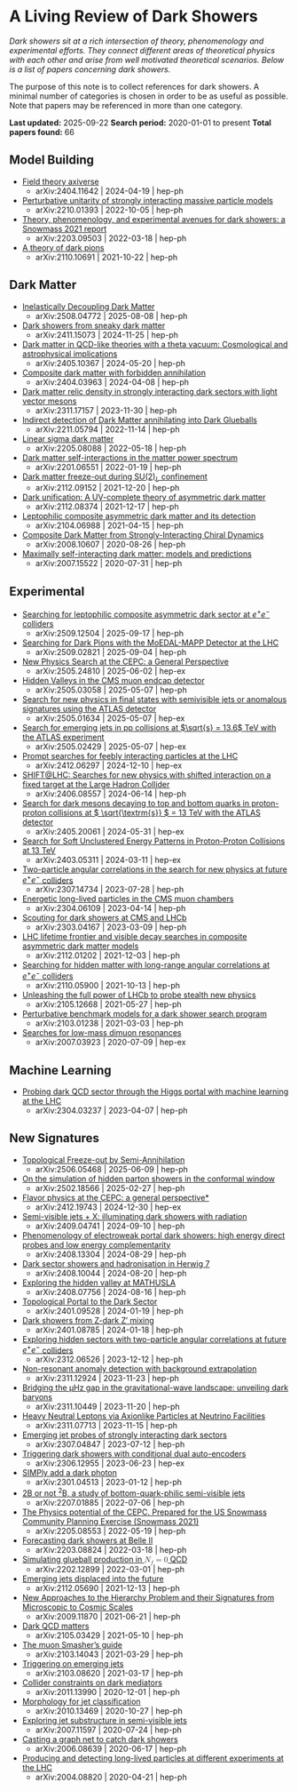 # **A Living Review of Dark Showers**

*Dark showers sit at a rich intersection of theory, phenomenology and experimental efforts. They connect different areas of theoretical physics with each other and arise from well motivated theoretical scenarios. Below is a list of papers concerning dark showers.*

The purpose of this note is to collect references for dark showers. A minimal number of categories is chosen in order to be as useful as possible. Note that papers may be referenced in more than one category.

**Last updated:** 2025-09-22
**Search period:** 2020-01-01 to present
**Total papers found:** 66

## Model Building

* [Field theory axiverse](https://inspirehep.net/literature/2778853)
  * arXiv:2404.11642 | 2024-04-19 | hep-ph
* [Perturbative unitarity of strongly interacting massive particle models](https://inspirehep.net/literature/2159849)
  * arXiv:2210.01393 | 2022-10-05 | hep-ph
* [Theory, phenomenology, and experimental avenues for dark showers: a Snowmass 2021 report](https://inspirehep.net/literature/2054250)
  * arXiv:2203.09503 | 2022-03-18 | hep-ph
* [A theory of dark pions](https://inspirehep.net/literature/1949029)
  * arXiv:2110.10691 | 2021-10-22 | hep-ph

## Dark Matter

* [Inelastically Decoupling Dark Matter](https://inspirehep.net/literature/2958244)
  * arXiv:2508.04772 | 2025-08-08 | hep-ph
* [Dark showers from sneaky dark matter](https://inspirehep.net/literature/2851201)
  * arXiv:2411.15073 | 2024-11-25 | hep-ph
* [Dark matter in QCD-like theories with a theta vacuum: Cosmological and astrophysical implications](https://inspirehep.net/literature/2787890)
  * arXiv:2405.10367 | 2024-05-20 | hep-ph
* [Composite dark matter with forbidden annihilation](https://inspirehep.net/literature/2774597)
  * arXiv:2404.03963 | 2024-04-08 | hep-ph
* [Dark matter relic density in strongly interacting dark sectors with light vector mesons](https://inspirehep.net/literature/2727942)
  * arXiv:2311.17157 | 2023-11-30 | hep-ph
* [Indirect detection of Dark Matter annihilating into Dark Glueballs](https://inspirehep.net/literature/2181023)
  * arXiv:2211.05794 | 2022-11-14 | hep-ph
* [Linear sigma dark matter](https://inspirehep.net/literature/2083203)
  * arXiv:2205.08088 | 2022-05-18 | hep-ph
* [Dark matter self-interactions in the matter power spectrum](https://inspirehep.net/literature/2012042)
  * arXiv:2201.06551 | 2022-01-19 | hep-ph
* [Dark matter freeze-out during SU(2)$_{L}$ confinement](https://inspirehep.net/literature/1992970)
  * arXiv:2112.09152 | 2021-12-20 | hep-ph
* [Dark unification: A UV-complete theory of asymmetric dark matter](https://inspirehep.net/literature/1991967)
  * arXiv:2112.08374 | 2021-12-17 | hep-ph
* [Leptophilic composite asymmetric dark matter and its detection](https://inspirehep.net/literature/1858239)
  * arXiv:2104.06988 | 2021-04-15 | hep-ph
* [Composite Dark Matter from Strongly-Interacting Chiral Dynamics](https://inspirehep.net/literature/1813254)
  * arXiv:2008.10607 | 2020-08-26 | hep-ph
* [Maximally self-interacting dark matter: models and predictions](https://inspirehep.net/literature/1809511)
  * arXiv:2007.15522 | 2020-07-31 | hep-ph

## Experimental

* [Searching for leptophilic composite asymmetric dark sector at $e^+e^-$ colliders](https://inspirehep.net/literature/2970000)
  * arXiv:2509.12504 | 2025-09-17 | hep-ph
* [Searching for Dark Pions with the MoEDAL-MAPP Detector at the LHC](https://inspirehep.net/literature/2966334)
  * arXiv:2509.02821 | 2025-09-04 | hep-ph
* [New Physics Search at the CEPC: a General Perspective](https://inspirehep.net/literature/2927088)
  * arXiv:2505.24810 | 2025-06-02 | hep-ex
* [Hidden Valleys in the CMS muon endcap detector](https://inspirehep.net/literature/2918574)
  * arXiv:2505.03058 | 2025-05-07 | hep-ph
* [Search for new physics in final states with semivisible jets or anomalous signatures using the ATLAS detector](https://inspirehep.net/literature/2918816)
  * arXiv:2505.01634 | 2025-05-07 | hep-ex
* [Search for emerging jets in pp collisions at $\sqrt{s} = 13.6$ TeV with the ATLAS experiment](https://inspirehep.net/literature/2918800)
  * arXiv:2505.02429 | 2025-05-07 | hep-ex
* [Prompt searches for feebly interacting particles at the LHC](https://inspirehep.net/literature/2857293)
  * arXiv:2412.06297 | 2024-12-10 | hep-ex
* [SHIFT@LHC: Searches for new physics with shifted interaction on a fixed target at the Large Hadron Collider](https://inspirehep.net/literature/2797726)
  * arXiv:2406.08557 | 2024-06-14 | hep-ph
* [Search for dark mesons decaying to top and bottom quarks in proton-proton collisions at $ \sqrt{\textrm{s}} $ = 13 TeV with the ATLAS detector](https://inspirehep.net/literature/2791856)
  * arXiv:2405.20061 | 2024-05-31 | hep-ex
* [Search for Soft Unclustered Energy Patterns in Proton-Proton Collisions at 13 TeV](https://inspirehep.net/literature/2766846)
  * arXiv:2403.05311 | 2024-03-11 | hep-ex
* [Two-particle angular correlations in the search for new physics at future $e^+e^-$ colliders](https://inspirehep.net/literature/2682330)
  * arXiv:2307.14734 | 2023-07-28 | hep-ph
* [Energetic long-lived particles in the CMS muon chambers](https://inspirehep.net/literature/2651100)
  * arXiv:2304.06109 | 2023-04-14 | hep-ph
* [Scouting for dark showers at CMS and LHCb](https://inspirehep.net/literature/2639393)
  * arXiv:2303.04167 | 2023-03-09 | hep-ph
* [LHC lifetime frontier and visible decay searches in composite asymmetric dark matter models](https://inspirehep.net/literature/1982942)
  * arXiv:2112.01202 | 2021-12-03 | hep-ph
* [Searching for hidden matter with long-range angular correlations at $e^+e^-$ colliders](https://inspirehep.net/literature/1942128)
  * arXiv:2110.05900 | 2021-10-13 | hep-ph
* [Unleashing the full power of LHCb to probe stealth new physics](https://inspirehep.net/literature/1865621)
  * arXiv:2105.12668 | 2021-05-27 | hep-ph
* [Perturbative benchmark models for a dark shower search program](https://inspirehep.net/literature/1849561)
  * arXiv:2103.01238 | 2021-03-03 | hep-ph
* [Searches for low-mass dimuon resonances](https://inspirehep.net/literature/1805777)
  * arXiv:2007.03923 | 2020-07-09 | hep-ex

## Machine Learning

* [Probing dark QCD sector through the Higgs portal with machine learning at the LHC](https://inspirehep.net/literature/2649630)
  * arXiv:2304.03237 | 2023-04-07 | hep-ph

## New Signatures

* [Topological Freeze-out by Semi-Annihilation](https://inspirehep.net/literature/2931444)
  * arXiv:2506.05468 | 2025-06-09 | hep-ph
* [On the simulation of hidden parton showers in the conformal window](https://inspirehep.net/literature/2894869)
  * arXiv:2502.18566 | 2025-02-27 | hep-ph
* [Flavor physics at the CEPC: a general perspective*](https://inspirehep.net/literature/2863363)
  * arXiv:2412.19743 | 2024-12-30 | hep-ex
* [Semi-visible jets + X: illuminating dark showers with radiation](https://inspirehep.net/literature/2826356)
  * arXiv:2409.04741 | 2024-09-10 | hep-ph
* [Phenomenology of electroweak portal dark showers: high energy direct probes and low energy complementarity](https://inspirehep.net/literature/2822698)
  * arXiv:2408.13304 | 2024-08-29 | hep-ph
* [Dark sector showers and hadronisation in Herwig 7](https://inspirehep.net/literature/2819135)
  * arXiv:2408.10044 | 2024-08-20 | hep-ph
* [Exploring the hidden valley at MATHUSLA](https://inspirehep.net/literature/2818246)
  * arXiv:2408.07756 | 2024-08-16 | hep-ph
* [Topological Portal to the Dark Sector](https://inspirehep.net/literature/2748742)
  * arXiv:2401.09528 | 2024-01-19 | hep-ph
* [Dark showers from Z-dark Z′ mixing](https://inspirehep.net/literature/2747766)
  * arXiv:2401.08785 | 2024-01-18 | hep-ph
* [Exploring hidden sectors with two-particle angular correlations at future $e^{+}e^{-}$ colliders](https://inspirehep.net/literature/2734725)
  * arXiv:2312.06526 | 2023-12-12 | hep-ph
* [Non-resonant anomaly detection with background extrapolation](https://inspirehep.net/literature/2725444)
  * arXiv:2311.12924 | 2023-11-23 | hep-ph
* [Bridging the μHz gap in the gravitational-wave landscape: unveiling dark baryons](https://inspirehep.net/literature/2723915)
  * arXiv:2311.10449 | 2023-11-20 | hep-ph
* [Heavy Neutral Leptons via Axionlike Particles at Neutrino Facilities](https://inspirehep.net/literature/2722318)
  * arXiv:2311.07713 | 2023-11-15 | hep-ph
* [Emerging jet probes of strongly interacting dark sectors](https://inspirehep.net/literature/2676024)
  * arXiv:2307.04847 | 2023-07-12 | hep-ph
* [Triggering dark showers with conditional dual auto-encoders](https://inspirehep.net/literature/2670811)
  * arXiv:2306.12955 | 2023-06-23 | hep-ex
* [SIMPly add a dark photon](https://inspirehep.net/literature/2622298)
  * arXiv:2301.04513 | 2023-01-12 | hep-ph
* [2B or not $^{2}$B, a study of bottom-quark-philic semi-visible jets](https://inspirehep.net/literature/2106068)
  * arXiv:2207.01885 | 2022-07-06 | hep-ph
* [The Physics potential of the CEPC. Prepared for the US Snowmass Community Planning Exercise (Snowmass 2021)](https://inspirehep.net/literature/2084168)
  * arXiv:2205.08553 | 2022-05-19 | hep-ph
* [Forecasting dark showers at Belle II](https://inspirehep.net/literature/2054069)
  * arXiv:2203.08824 | 2022-03-18 | hep-ph
* [Simulating glueball production in <math display="inline"><msub><mi>N</mi><mi>f</mi></msub><mo>=</mo><mn>0</mn></math> QCD](https://inspirehep.net/literature/2039371)
  * arXiv:2202.12899 | 2022-03-01 | hep-ph
* [Emerging jets displaced into the future](https://inspirehep.net/literature/1987829)
  * arXiv:2112.05690 | 2021-12-13 | hep-ph
* [New Approaches to the Hierarchy Problem and their Signatures from Microscopic to Cosmic Scales](https://inspirehep.net/literature/1869328)
  * arXiv:2009.11870 | 2021-06-21 | hep-ph
* [Dark QCD matters](https://inspirehep.net/literature/1862522)
  * arXiv:2105.03429 | 2021-05-10 | hep-ph
* [The muon Smasher’s guide](https://inspirehep.net/literature/1854006)
  * arXiv:2103.14043 | 2021-03-29 | hep-ph
* [Triggering on emerging jets](https://inspirehep.net/literature/1851910)
  * arXiv:2103.08620 | 2021-03-17 | hep-ph
* [Collider constraints on dark mediators](https://inspirehep.net/literature/1834020)
  * arXiv:2011.13990 | 2020-12-01 | hep-ph
* [Morphology for jet classification](https://inspirehep.net/literature/1826209)
  * arXiv:2010.13469 | 2020-10-27 | hep-ph
* [Exploring jet substructure in semi-visible jets](https://inspirehep.net/literature/1808515)
  * arXiv:2007.11597 | 2020-07-24 | hep-ph
* [Casting a graph net to catch dark showers](https://inspirehep.net/literature/1801423)
  * arXiv:2006.08639 | 2020-06-17 | hep-ph
* [Producing and detecting long-lived particles at different experiments at the LHC](https://inspirehep.net/literature/1791806)
  * arXiv:2004.08820 | 2020-04-21 | hep-ph

